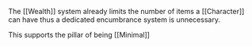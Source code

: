 The [[Wealth]] system already limits the number of items a [[Character]] can have thus a dedicated encumbrance system is unnecessary.

This supports the pillar of being [[Minimal]]